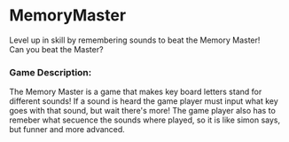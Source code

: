 # MemoryMaster
Level up in skill by remembering sounds to beat the Memory Master!
<br>
Can you beat the Master?


### Game Description:

The Memory Master is a game that makes key board letters stand for different sounds!
If a sound is heard the game player must input what key goes with that sound, but wait there's more!
The game player also has to remeber what secuence the sounds where played, so it is like simon says, but funner and more advanced.


## 
